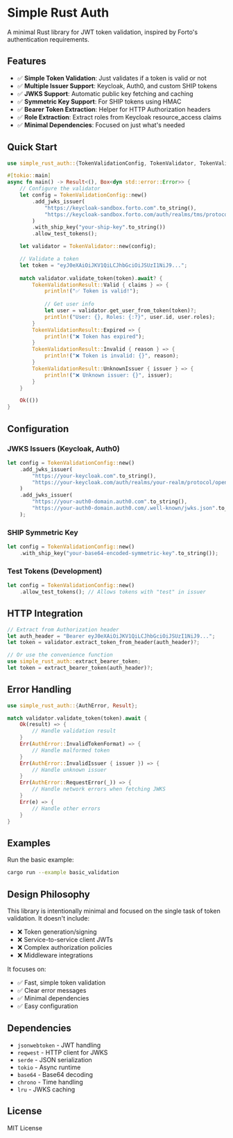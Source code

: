 # Simple Rust Auth

A minimal Rust library for JWT token validation, inspired by Forto's authentication requirements.

## Features

- ✅ **Simple Token Validation**: Just validates if a token is valid or not
- ✅ **Multiple Issuer Support**: Keycloak, Auth0, and custom SHIP tokens
- ✅ **JWKS Support**: Automatic public key fetching and caching
- ✅ **Symmetric Key Support**: For SHIP tokens using HMAC
- ✅ **Bearer Token Extraction**: Helper for HTTP Authorization headers
- ✅ **Role Extraction**: Extract roles from Keycloak resource_access claims
- ✅ **Minimal Dependencies**: Focused on just what's needed

## Quick Start

```rust
use simple_rust_auth::{TokenValidationConfig, TokenValidator, TokenValidationResult};

#[tokio::main]
async fn main() -> Result<(), Box<dyn std::error::Error>> {
    // Configure the validator
    let config = TokenValidationConfig::new()
        .add_jwks_issuer(
            "https://keycloak-sandbox.forto.com".to_string(),
            "https://keycloak-sandbox.forto.com/auth/realms/tms/protocol/openid-connect/certs".to_string()
        )
        .with_ship_key("your-ship-key".to_string())
        .allow_test_tokens();

    let validator = TokenValidator::new(config);

    // Validate a token
    let token = "eyJ0eXAiOiJKV1QiLCJhbGciOiJSUzI1NiJ9...";
    
    match validator.validate_token(token).await? {
        TokenValidationResult::Valid { claims } => {
            println!("✅ Token is valid!");
            
            // Get user info
            let user = validator.get_user_from_token(token)?;
            println!("User: {}, Roles: {:?}", user.id, user.roles);
        }
        TokenValidationResult::Expired => {
            println!("❌ Token has expired");
        }
        TokenValidationResult::Invalid { reason } => {
            println!("❌ Token is invalid: {}", reason);
        }
        TokenValidationResult::UnknownIssuer { issuer } => {
            println!("❌ Unknown issuer: {}", issuer);
        }
    }

    Ok(())
}
```

## Configuration

### JWKS Issuers (Keycloak, Auth0)

```rust
let config = TokenValidationConfig::new()
    .add_jwks_issuer(
        "https://your-keycloak.com".to_string(),
        "https://your-keycloak.com/auth/realms/your-realm/protocol/openid-connect/certs".to_string()
    )
    .add_jwks_issuer(
        "https://your-auth0-domain.auth0.com".to_string(),
        "https://your-auth0-domain.auth0.com/.well-known/jwks.json".to_string()
    );
```

### SHIP Symmetric Key

```rust
let config = TokenValidationConfig::new()
    .with_ship_key("your-base64-encoded-symmetric-key".to_string());
```

### Test Tokens (Development)

```rust
let config = TokenValidationConfig::new()
    .allow_test_tokens(); // Allows tokens with "test" in issuer
```

## HTTP Integration

```rust
// Extract from Authorization header
let auth_header = "Bearer eyJ0eXAiOiJKV1QiLCJhbGciOiJSUzI1NiJ9...";
let token = validator.extract_token_from_header(auth_header)?;

// Or use the convenience function
use simple_rust_auth::extract_bearer_token;
let token = extract_bearer_token(auth_header)?;
```

## Error Handling

```rust
use simple_rust_auth::{AuthError, Result};

match validator.validate_token(token).await {
    Ok(result) => {
        // Handle validation result
    }
    Err(AuthError::InvalidTokenFormat) => {
        // Handle malformed token
    }
    Err(AuthError::InvalidIssuer { issuer }) => {
        // Handle unknown issuer
    }
    Err(AuthError::RequestError(_)) => {
        // Handle network errors when fetching JWKS
    }
    Err(e) => {
        // Handle other errors
    }
}
```

## Examples

Run the basic example:

```bash
cargo run --example basic_validation
```

## Design Philosophy

This library is intentionally minimal and focused on the single task of token validation. It doesn't include:

- ❌ Token generation/signing
- ❌ Service-to-service client JWTs  
- ❌ Complex authorization policies
- ❌ Middleware integrations

It focuses on:

- ✅ Fast, simple token validation
- ✅ Clear error messages
- ✅ Minimal dependencies
- ✅ Easy configuration

## Dependencies

- `jsonwebtoken` - JWT handling
- `reqwest` - HTTP client for JWKS
- `serde` - JSON serialization
- `tokio` - Async runtime
- `base64` - Base64 decoding
- `chrono` - Time handling
- `lru` - JWKS caching

## License

MIT License
